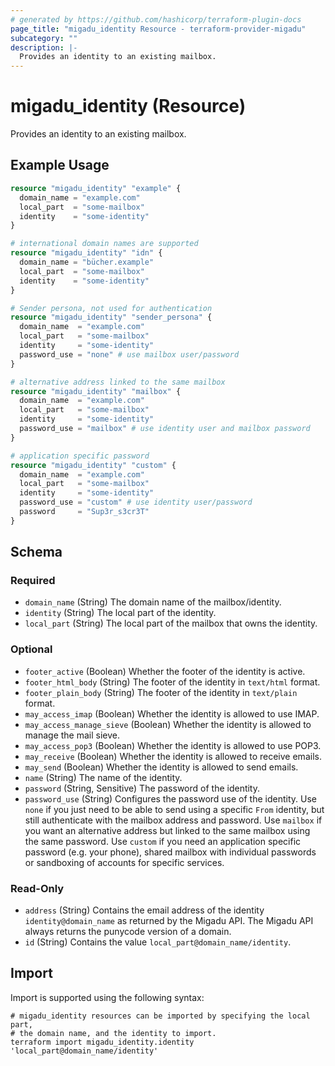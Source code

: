 ```yaml
---
# generated by https://github.com/hashicorp/terraform-plugin-docs
page_title: "migadu_identity Resource - terraform-provider-migadu"
subcategory: ""
description: |-
  Provides an identity to an existing mailbox.
---
```


# migadu_identity (Resource)

Provides an identity to an existing mailbox.

## Example Usage

```terraform
resource "migadu_identity" "example" {
  domain_name = "example.com"
  local_part  = "some-mailbox"
  identity    = "some-identity"
}

# international domain names are supported
resource "migadu_identity" "idn" {
  domain_name = "bücher.example"
  local_part  = "some-mailbox"
  identity    = "some-identity"
}

# Sender persona, not used for authentication
resource "migadu_identity" "sender_persona" {
  domain_name  = "example.com"
  local_part   = "some-mailbox"
  identity     = "some-identity"
  password_use = "none" # use mailbox user/password
}

# alternative address linked to the same mailbox
resource "migadu_identity" "mailbox" {
  domain_name  = "example.com"
  local_part   = "some-mailbox"
  identity     = "some-identity"
  password_use = "mailbox" # use identity user and mailbox password
}

# application specific password
resource "migadu_identity" "custom" {
  domain_name  = "example.com"
  local_part   = "some-mailbox"
  identity     = "some-identity"
  password_use = "custom" # use identity user/password
  password     = "Sup3r_s3cr3T"
}
```

<!-- schema generated by tfplugindocs -->
## Schema

### Required

- `domain_name` (String) The domain name of the mailbox/identity.
- `identity` (String) The local part of the identity.
- `local_part` (String) The local part of the mailbox that owns the identity.

### Optional

- `footer_active` (Boolean) Whether the footer of the identity is active.
- `footer_html_body` (String) The footer of the identity in `text/html` format.
- `footer_plain_body` (String) The footer of the identity in `text/plain` format.
- `may_access_imap` (Boolean) Whether the identity is allowed to use IMAP.
- `may_access_manage_sieve` (Boolean) Whether the identity is allowed to manage the mail sieve.
- `may_access_pop3` (Boolean) Whether the identity is allowed to use POP3.
- `may_receive` (Boolean) Whether the identity is allowed to receive emails.
- `may_send` (Boolean) Whether the identity is allowed to send emails.
- `name` (String) The name of the identity.
- `password` (String, Sensitive) The password of the identity.
- `password_use` (String) Configures the password use of the identity. Use `none` if you just need to be able to send using a specific `From` identity, but still authenticate with the mailbox address and password. Use `mailbox` if you want an alternative address but linked to the same mailbox using the same password. Use `custom` if you need an application specific password (e.g. your phone), shared mailbox with individual passwords or sandboxing of accounts for specific services.

### Read-Only

- `address` (String) Contains the email address of the identity `identity@domain_name` as returned by the Migadu API. The Migadu API always returns the punycode version of a domain.
- `id` (String) Contains the value `local_part@domain_name/identity`.

## Import

Import is supported using the following syntax:

```shell
# migadu_identity resources can be imported by specifying the local part,
# the domain name, and the identity to import.
terraform import migadu_identity.identity 'local_part@domain_name/identity'
```
